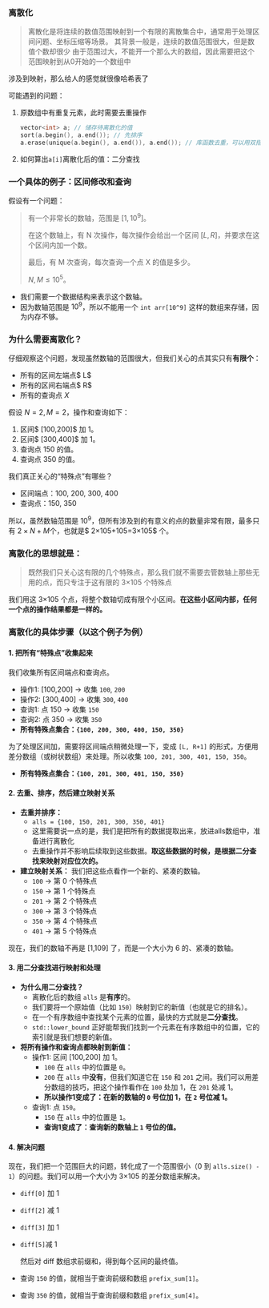 ### 离散化

> 离散化是将连续的数值范围映射到一个有限的离散集合中，通常用于处理区间问题、坐标压缩等场景。
> 其背景一般是，连续的数值范围很大，但是数值个数却很少
> 由于范围过大，不能开一个那么大的数组，因此需要把这个范围映射到从0开始的一个数组中

涉及到映射，那么给人的感觉就很像哈希表了

可能遇到的问题：
1. 原数组中有重复元素，此时需要去重操作
   ```c++
   vector<int> a; // 储存待离散化的值
   sort(a.begin(), a.end()); // 先排序
   a.erase(unique(a.begin(), a.end()), a.end()); // 库函数去重，可以用双指针自己模拟实现
   ```
2. 如何算出`a[i]`离散化后的值：二分查找



### 一个具体的例子：区间修改和查询

假设有一个问题：

> 有一个非常长的数轴，范围是 $[1,10^9]$。
>
> 在这个数轴上，有 N 次操作，每次操作会给出一个区间 $[L,R]$，并要求在这个区间内加一个数。
>
> 最后，有 M 次查询，每次查询一个点 X 的值是多少。
>
> $N,M≤10^5$。

- 我们需要一个数据结构来表示这个数轴。
- 因为数轴范围是 $10^9$，所以不能用一个 `int arr[10^9]` 这样的数组来存储，因为内存不够。



### 为什么需要离散化？

仔细观察这个问题，发现虽然数轴的范围很大，但我们关心的点其实只有**有限个**：

- 所有的区间左端点$ L$
- 所有的区间右端点$ R$
- 所有的查询点 $X$

假设 $N=2,M=2$，操作和查询如下：

1. 区间$ [100,200]$ 加 1。
2. 区间$ [300,400]$ 加 1。
3. 查询点 $150$ 的值。
4. 查询点 $350$ 的值。

我们真正关心的“特殊点”有哪些？

- 区间端点：100, 200, 300, 400
- 查询点：150, 350

所以，虽然数轴范围是 $10^9$，但所有涉及到的有意义的点的数量非常有限，最多只有 $2×N+M$个，也就是$ 2×105+105=3×105$ 个。



### 离散化的思想就是：

> 既然我们只关心这有限的几个特殊点，那么我们就不需要去管数轴上那些无用的点，而只专注于这有限的 3×105 个特殊点

我们用这 3×105 个点，将整个数轴切成有限个小区间。**在这些小区间内部，任何一个点的操作结果都是一样的。**



### 离散化的具体步骤（以这个例子为例）

#### 1. 把所有“特殊点”收集起来

我们收集所有区间端点和查询点。

- 操作1: [100,200] -> 收集 `100`, `200`
- 操作2: [300,400] -> 收集 `300`, `400`
- 查询1: 点 150 -> 收集 `150`
- 查询2: 点 350 -> 收集 `350`
- **所有特殊点集合：`{100, 200, 300, 400, 150, 350}`**

为了处理区间加，需要将区间端点稍微处理一下，变成 `[L, R+1]` 的形式，方便用差分数组（或树状数组）来处理。所以收集 `100, 201, 300, 401, 150, 350`。

- **所有特殊点集合：`{100, 201, 300, 401, 150, 350}`**



#### 2. 去重、排序，然后建立映射关系

- **去重并排序：**
	- `alls = {100, 150, 201, 300, 350, 401}`
	- 这里需要说一点的是，我们是把所有的数据提取出来，放进alls数组中，准备进行离散化
	- 去重操作并不影响后续取到这些数据。**取这些数据的时候，是根据二分查找来映射对应位次的。**
- **建立映射关系：** 我们把这些点看作一个新的、紧凑的数轴。
	- `100` -> 第 0 个特殊点
	- `150` -> 第 1 个特殊点
	- `201` -> 第 2 个特殊点
	- `300` -> 第 3 个特殊点
	- `350` -> 第 4 个特殊点
	- `401` -> 第 5 个特殊点

现在，我们的数轴不再是 [1,109] 了，而是一个大小为 6 的、紧凑的数轴。



#### 3. 用二分查找进行映射和处理

- **为什么用二分查找？**
	- 离散化后的数组 `alls` 是**有序**的。
	- 我们要将一个原始值（比如 `150`）映射到它的新值（也就是它的排名）。
	- 在一个有序数组中查找某个元素的位置，最快的方式就是**二分查找**。
	- `std::lower_bound` 正好能帮我们找到一个元素在有序数组中的位置，它的索引就是我们想要的新值。
- **将所有操作和查询点都映射到新值：**
	- 操作1: 区间 [100,200] 加 1。
		- `100` 在 `alls` 中的位置是 `0`。
		- `200` 在 `alls` 中**没有**，但我们知道它在 `150` 和 `201` 之间。我们可以用差分数组的技巧，把这个操作看作在 `100` 处加 1，在 `201` 处减 1。
		- **所以操作1变成了：在新的数轴的 `0` 号位加 1，在 `2` 号位减 1。**
	- 查询1: 点 `150`。
		- `150` 在 `alls` 中的位置是 `1`。
		- **查询1变成了：查询新的数轴上 `1` 号位的值。**



#### 4. 解决问题

现在，我们把一个范围巨大的问题，转化成了一个范围很小（0 到 `alls.size() - 1`）的问题。我们可以用一个大小为 3×105 的差分数组来解决。

- `diff[0]` 加 1

- `diff[2]` 减 1

- `diff[3]` 加 1

- `diff[5]`减 1

	然后对 diff 数组求前缀和，得到每个区间的最终值。

- 查询 `150` 的值，就相当于查询前缀和数组 `prefix_sum[1]`。

- 查询 `350` 的值，就相当于查询前缀和数组 `prefix_sum[4]`。